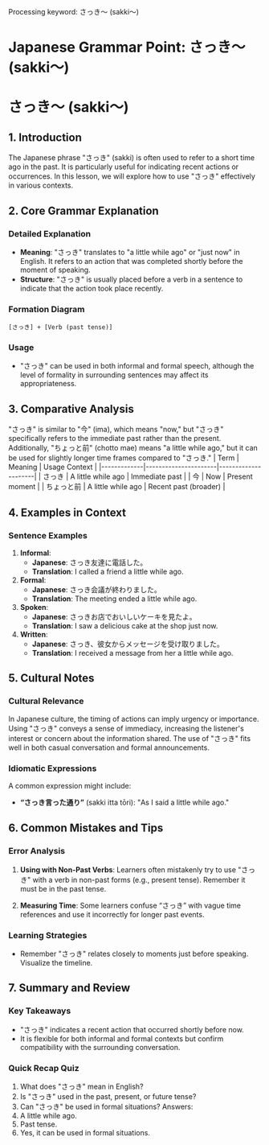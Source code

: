 Processing keyword: さっき～ (sakki～)
# Japanese Grammar Point: さっき～ (sakki～)
# さっき～ (sakki～)
## 1. Introduction
The Japanese phrase "さっき" (sakki) is often used to refer to a short time ago in the past. It is particularly useful for indicating recent actions or occurrences. In this lesson, we will explore how to use "さっき" effectively in various contexts.
## 2. Core Grammar Explanation
### Detailed Explanation
- **Meaning**: "さっき" translates to "a little while ago" or "just now" in English. It refers to an action that was completed shortly before the moment of speaking.
- **Structure**: "さっき" is usually placed before a verb in a sentence to indicate that the action took place recently.
  
### Formation Diagram
```
[さっき] + [Verb (past tense)]
```
### Usage
- "さっき" can be used in both informal and formal speech, although the level of formality in surrounding sentences may affect its appropriateness.
## 3. Comparative Analysis
"さっき" is similar to "今" (ima), which means "now," but "さっき" specifically refers to the immediate past rather than the present. Additionally, "ちょっと前" (chotto mae) means "a little while ago," but it can be used for slightly longer time frames compared to "さっき."
| Term        | Meaning              | Usage Context      |
|-------------|----------------------|---------------------|
| さっき      | A little while ago   | Immediate past      |
| 今         | Now                  | Present moment      |
| ちょっと前  | A little while ago   | Recent past (broader) |
## 4. Examples in Context
### Sentence Examples
1. **Informal**: 
   - **Japanese**: さっき友達に電話した。
   - **Translation**: I called a friend a little while ago.
2. **Formal**:
   - **Japanese**: さっき会議が終わりました。
   - **Translation**: The meeting ended a little while ago.
3. **Spoken**:
   - **Japanese**: さっきお店でおいしいケーキを見たよ。
   - **Translation**: I saw a delicious cake at the shop just now.
4. **Written**:
   - **Japanese**: さっき、彼女からメッセージを受け取りました。
   - **Translation**: I received a message from her a little while ago.
## 5. Cultural Notes
### Cultural Relevance
In Japanese culture, the timing of actions can imply urgency or importance. Using "さっき" conveys a sense of immediacy, increasing the listener's interest or concern about the information shared. The use of "さっき" fits well in both casual conversation and formal announcements.
### Idiomatic Expressions
A common expression might include:
- **“さっき言った通り”** (sakki itta tōri): "As I said a little while ago."
## 6. Common Mistakes and Tips
### Error Analysis
1. **Using with Non-Past Verbs**: Learners often mistakenly try to use "さっき" with a verb in non-past forms (e.g., present tense). Remember it must be in the past tense.
   
2. **Measuring Time**: Some learners confuse “さっき” with vague time references and use it incorrectly for longer past events.
### Learning Strategies
- Remember "さっき" relates closely to moments just before speaking. Visualize the timeline.
  
## 7. Summary and Review
### Key Takeaways
- "さっき" indicates a recent action that occurred shortly before now.
- It is flexible for both informal and formal contexts but confirm compatibility with the surrounding conversation.
  
### Quick Recap Quiz
1. What does "さっき" mean in English?
2. Is "さっき" used in the past, present, or future tense?
3. Can "さっき" be used in formal situations?
Answers:
1. A little while ago.
2. Past tense.
3. Yes, it can be used in formal situations.
